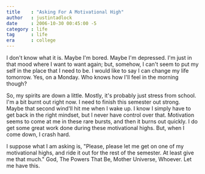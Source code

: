 ```yaml
---
title    : "Asking For A Motivational High"
author   : justintadlock
date     : 2006-10-30 00:45:00 -5
category : life
tag      : life
era      : college
---
```


I don't know what it is.  Maybe I'm bored.  Maybe I'm depressed.  I'm just in that mood where I want to want again; but, somehow, I can't seem to put my self in the place that I need to be.  I would like to say I can change my life tomorrow.  Yes, on a Monday.  Who knows how I'll feel in the morning though?

So, my spirits are down a little.  Mostly, it's probably just stress from school.  I'm a bit burnt out right now.  I need to finish this semester out strong.  Maybe that second wind'll hit me when I wake up.  I know I simply have to get back in the right mindset, but I never have control over that.  Motivation seems to come at me in these rare bursts, and then it burns out quickly.  I do get some great work done during these motivational highs.  But, when I come down, I crash hard.

I suppose what I am asking is, "Please, please let me get on one of my motivational highs, and ride it out for the rest of the semester.  At least give me that much."  God, The Powers That Be, Mother Universe, Whoever.  Let me have this.
